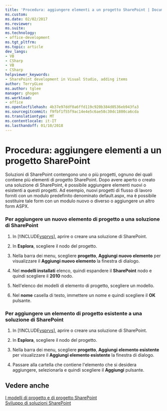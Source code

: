 ```yaml
---
title: 'Procedura: aggiungere elementi a un progetto SharePoint | Documenti Microsoft'
ms.custom: 
ms.date: 02/02/2017
ms.reviewer: 
ms.suite: 
ms.technology:
- office-development
ms.tgt_pltfrm: 
ms.topic: article
dev_langs:
- VB
- CSharp
- VB
- CSharp
helpviewer_keywords:
- SharePoint development in Visual Studio, adding items
author: TerryGLee
ms.author: tglee
manager: ghogen
ms.workload:
- office
ms.openlocfilehash: 4b37e97ddf0a6ffd119c920b384d0536eb943fa3
ms.sourcegitcommit: f9fbf1f55f9ac14e4e5c6ae58c30dc1800ca6cda
ms.translationtype: MT
ms.contentlocale: it-IT
ms.lasthandoff: 01/10/2018
---
```

# <a name="how-to-add-items-to-a-sharepoint-project"></a>Procedura: aggiungere elementi a un progetto SharePoint
  Soluzioni di SharePoint contengono uno o più progetti, ognuno dei quali contiene più elementi di progetto SharePoint. Dopo avere aperto o creato una soluzione di SharePoint, è possibile aggiungere elementi nuovi o esistenti a questi progetti. Ad esempio, nuovi progetti di flusso di lavoro forniti con un modulo predefinito denominato default.aspx, ma è possibile sostituire tale form con un modulo nuovo o diverso o aggiungere un altro form ASPX.  
  
### <a name="to-add-a-new-project-item-to-a-sharepoint-solution"></a>Per aggiungere un nuovo elemento di progetto a una soluzione di SharePoint  
  
1.  In [!INCLUDE[vsprvs](../sharepoint/includes/vsprvs-md.md)], aprire o creare una soluzione di SharePoint.  
  
2.  In **Esplora**, scegliere il nodo del progetto.  
  
3.  Nella barra dei menu, scegliere **progetto**, **Aggiungi nuovo elemento** per visualizzare il **Aggiungi nuovo elemento** la finestra di dialogo.  
  
4.  Nel **modelli installati** elenco, quindi espandere il **SharePoint** nodo e quindi scegliere il **2010** nodo.  
  
5.  Nell'elenco dei modelli di elemento di progetto, scegliere un modello.  
  
6.  Nel **nome** casella di testo, immettere un nome e quindi scegliere il **OK** pulsante.  
  
### <a name="to-add-an-existing-project-item-to-a-sharepoint-solution"></a>Per aggiungere un elemento di progetto esistente a una soluzione di SharePoint  
  
1.  In [!INCLUDE[vsprvs](../sharepoint/includes/vsprvs-md.md)], aprire o creare una soluzione di SharePoint.  
  
2.  In **Esplora**, scegliere il nodo del progetto.  
  
3.  Nella barra dei menu, scegliere **progetto**, **Aggiungi elemento esistente** per visualizzare il **Aggiungi elemento esistente** la finestra di dialogo.  
  
4.  Passare alla cartella che contiene l'elemento che si desidera aggiungere, selezionarla e quindi scegliere il **Aggiungi** pulsante.  
  
## <a name="see-also"></a>Vedere anche  
 [I modelli di progetto e di progetto SharePoint](../sharepoint/sharepoint-project-and-project-item-templates.md)   
 [Sviluppo di soluzioni SharePoint](../sharepoint/developing-sharepoint-solutions.md)  
  
  